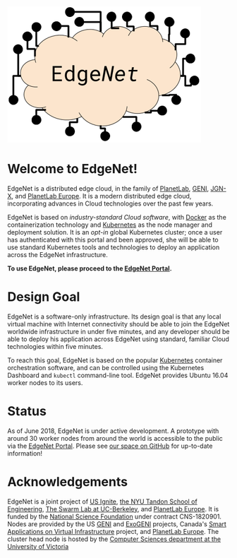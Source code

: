 ---
---

![EdgeNet logo](assets/images/logo.png)

# Welcome to EdgeNet!

EdgeNet is a distributed edge cloud, in the family of
[PlanetLab](https://planet-lab.org),
[GENI](https://geni.net),
[JGN-X](https://www.jgn.nict.go.jp/english/index.html),
and [PlanetLab Europe](https://www.planet-lab.eu/).
It is a modern distributed edge cloud, incorporating
advances in Cloud technologies over the past few years.

EdgeNet is based on *industry-standard Cloud software*, with
[Docker](https://www.docker.com/) as the containerization
technology and [Kubernetes](https://kubernetes.io/) as the
node manager and deployment solution.  It is an *opt-in* global
Kubernetes cluster; once a user has authenticated with this portal and
been approved, she will be able to use standard Kubernetes tools and
technologies to deploy an application across the EdgeNet
infrastructure.

**To use EdgeNet, please proceed to the [EdgeNet Portal](https://sundewcluster.appspot.com/).**



# Design Goal

EdgeNet is a software-only infrastructure. Its design goal is that any
local virtual machine with Internet connectivity should be able to join
the EdgeNet worldwide infrastructure in under five minutes, and any developer
should be able to deploy his application across EdgeNet using standard,
familiar Cloud technologies within five minutes.

To reach this goal, EdgeNet is based on the popular
[Kubernetes](https://kubernetes.io/)
container orchestration software, and can be controlled using the
Kubernetes Dashboard and `kubectl` command-line tool.
EdgeNet provides Ubuntu 16.04 worker nodes to its users.



# Status
  
As of June 2018, EdgeNet is under active development. A prototype
with around 30 worker nodes from around the world is accessible to
the public via the [EdgeNet Portal](https://sundewcluster.appspot.com/).
Please see [our space on GitHub](https://github.com/EdgeNet-Project)
for up-to-date information!


# Acknowledgements

EdgeNet is a joint project of [US Ignite](https://www.us-ignite.org),
[the NYU Tandon School of Engineering](https://engineering.nyu.edu/),
[The Swarm Lab at UC-Berkeley](https://swarmlab.berkeley.edu/home), and
[PlanetLab Europe](https://www.planet-lab.eu/).  It is funded by the
[National Science Foundation](https://www.nsf.org/) under contract CNS-1820901.
Nodes are provided by the US [GENI](https://geni.net) and
[ExoGENI](http://www.exogeni.net/) projects,
Canada's [Smart Applications on Virtual Infrastructure](https://www.savinetwork.ca/) project, and
[PlanetLab Europe](https://www.planet-lab.eu/). The cluster head node
is hosted by the
[Computer Sciences department at the University of Victoria](https://www.uvic.ca/engineering/computerscience/)





